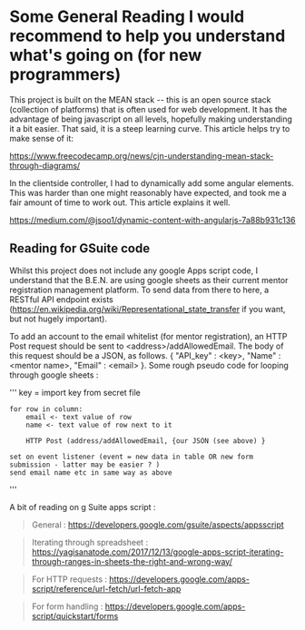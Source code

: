 # Some General Reading I would recommend to help you understand what's going on (for new programmers)
This project is built on the MEAN stack -- this is an open source stack (collection of platforms) that is often used
for web development. It has the advantage of being javascript on all levels, hopefully making understanding it a bit easier.
That said, it is a steep learning curve. This article helps try to make sense of it:

https://www.freecodecamp.org/news/cjn-understanding-mean-stack-through-diagrams/

In the clientside controller, I had to dynamically add some angular elements. This was harder than one might reasonably
have expected, and took me a fair amount of time to work out. This article explains it well.

https://medium.com/@jsoo1/dynamic-content-with-angularjs-7a88b931c136

## Reading for GSuite code
Whilst this project does not include any google Apps script code, I understand that the B.E.N. are using 
google sheets as their current mentor registration management platform. To send data from there to here, a RESTful 
API endpoint exists (https://en.wikipedia.org/wiki/Representational_state_transfer if you want, but not hugely important).

To add an account to the email whitelist (for mentor registration), an HTTP Post request should be sent to \<address\>\/addAllowedEmail.
  The body of this request should be a JSON, as follows. { "API_key" : \<key\>, "Name" : \<mentor name\>, "Email" : \<email\> }.
  Some rough pseudo code for looping through google sheets : 
  
  ''' 
    key = import key from secret file
    
    for row in column:
        email <- text value of row
        name <- text value of row next to it
        
        HTTP Post (address/addAllowedEmail, {our JSON (see above) }
        
    set on event listener (event = new data in table OR new form submission - latter may be easier ? )
    send email name etc in same way as above
  '''
  
  A bit of reading on g Suite apps script : 
  
  > General : https://developers.google.com/gsuite/aspects/appsscript
  
  > Iterating through spreadsheet : https://yagisanatode.com/2017/12/13/google-apps-script-iterating-through-ranges-in-sheets-the-right-and-wrong-way/
  
  > For HTTP requests : https://developers.google.com/apps-script/reference/url-fetch/url-fetch-app
 
  > For form handling : https://developers.google.com/apps-script/quickstart/forms
